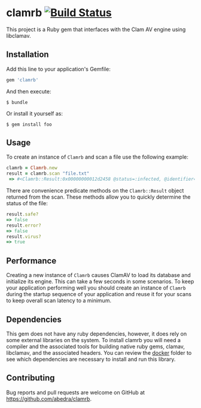 # clamrb [![Build Status](https://secure.travis-ci.org/abedra/clamrb.png)](http://travis-ci.org/abedra/clamrb?branch=master)

This project is a Ruby gem that interfaces with the Clam AV engine using libclamav.

## Installation

Add this line to your application's Gemfile:

```ruby
gem 'clamrb'
```

And then execute:

    $ bundle

Or install it yourself as:

    $ gem install foo

## Usage

To create an instance of `Clamrb` and scan a file use the following example:

```ruby
clamrb = Clamrb.new
result = clamrb.scan "file.txt"
 => #<Clamrb::Result:0x00000000012d2458 @status=:infected, @identifier="Eicar-Test-Signature">
```

There are convenience predicate methods on the `Clamrb::Result` object returned from the scan. These methods allow you to quickly determine the status of the file:

```ruby
result.safe?
=> false
result.error?
=> false
result.virus?
=> true
```

## Performance

Creating a new instance of `Clamrb` causes ClamAV to load its database and initialize its engine. This can take a few seconds in some scenarios. To keep your application performing well you should create an instance of `Clamrb` during the startup sequence of your application and reuse it for your scans to keep overall scan latency to a minimum.

## Dependencies

This gem does not have any ruby dependencies, however, it does rely on some external libraries on the system. To install clamrb you will need a compiler and the associated tools for building native ruby gems, clamav, libclamav, and the associated headers. You can review the [docker](docker) folder to see which dependencies are necessary to install and run this library.

## Contributing

Bug reports and pull requests are welcome on GitHub at https://github.com/abedra/clamrb.
